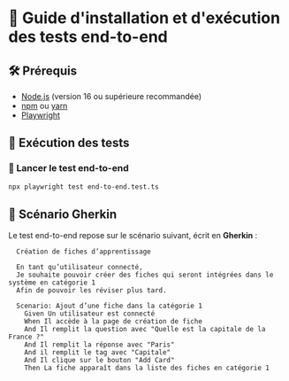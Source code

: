 # 📘 Guide d'installation et d'exécution des tests end-to-end

## 🛠️ Prérequis

- [Node.js](https://nodejs.org/) (version 16 ou supérieure recommandée)
- [npm](https://www.npmjs.com/) ou [yarn](https://yarnpkg.com/)
- [Playwright](https://playwright.dev/)

## 🏃 Exécution des tests

### 📌 Lancer le test end-to-end

```sh
npx playwright test end-to-end.test.ts
```

## 📝 Scénario Gherkin

Le test end-to-end repose sur le scénario suivant, écrit en **Gherkin** :

```gherkin
  Création de fiches d’apprentissage

  En tant qu’utilisateur connecté,
  Je souhaite pouvoir créer des fiches qui seront intégrées dans le système en catégorie 1
  Afin de pouvoir les réviser plus tard.

  Scenario: Ajout d’une fiche dans la catégorie 1
    Given Un utilisateur est connecté
    When Il accède à la page de création de fiche
    And Il remplit la question avec "Quelle est la capitale de la France ?"
    And Il remplit la réponse avec "Paris"
    And il remplit le tag avec "Capitale"
    And Il clique sur le bouton "Add Card"
    Then La fiche apparaît dans la liste des fiches en catégorie 1
```

